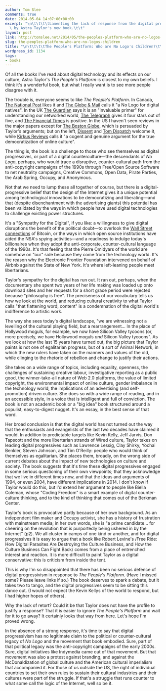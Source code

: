 ```yaml
---
author: Tom Slee
comments: true
date: 2014-05-04 14:07:00+00:00
excerpt: "\n\t\t\t\tLamenting the lack of response from the digital progressives challenged\
  \ by Astra Taylor's new book.\t\t"
layout: post
link: http://tomslee.net/2014/05/the-peoples-platform-who-are-no-logos-children.html
slug: the-peoples-platform-who-are-no-logos-children
title: "\n\t\t\t\tThe People's Platform: Who are No Logo's Children?\t\t"
wordpress_id: 1134
tags:
- books
---
```



				




Of all the books I've read about digital technology and its effects on our culture, Astra Taylor's _The People's Platform_ is closest to my own beliefs. I think it's a wonderful book, but what I really want is to see more people disagree with it.







The trouble is, everyone seems to like _The People's Platform_. In Canada, [The National Post](http://arts.nationalpost.com/2014/03/14/the-peoples-platform-by-astra-taylor-review/) likes it and [The Globe & Mail](http://www.theglobeandmail.com/arts/books-and-media/book-reviews/author-astra-taylor-pens-a-no-logo-for-the-digital-natives/article17501979/) calls it "a No Logo for digital natives". In the UK [The Guardian](http://www.theguardian.com/books/2014/apr/19/peoples-platform-review-astra-taylor-internet) says it is an "invaluable primer" for understanding our networked world, [The Telegraph](http://www.telegraph.co.uk/culture/books/bookreviews/10777956/The-Peoples-Platform-by-Astra-Taylor-review.html) gives it four stars out of five, and [The Financial Times](http://www.ft.com/intl/cms/s/2/68a48852-bb0e-11e3-b2b7-00144feabdc0.html#axzz2zFRATkiy) is positive. In the US I haven't seen reviews in the major papers except for [The Boston Globe](https://www.bostonglobe.com/arts/books/2014/04/22/book-review-the-people-platform-taking-back-power-and-culture-digital-age-astra-taylor/C7KdEkN6dUscCnHunwm7RK/story.html), which is persuaded by Taylor's arguments; but on the left, [Dissent](http://www.dissentmagazine.org/online_articles/web-3-0-imagining-a-peoples-platform) and [Tom Dispatch](http://www.tomdispatch.com/post/175829/) welcome it, while [Kirkus Reviews](https://www.kirkusreviews.com/book-reviews/astra-taylor/the-peoples-platform/) calls it "a cogent and genuine argument for the true democratization of online culture".

The thing is, the book is a challenge to those who see themselves as digital progressives, or part of a digital counterculture—the descendants of _No Logo_, perhaps, who would trace a disruptive, counter-cultural path from the anti-copyright campaigns of the 1990s through Free/Open Source Software to net neutrality campaigns, Creative Commons, Open Data, Pirate Parties, the Arab Spring, Occupy, and Anonymous.

Not that we need to lump these all together of course, but there is a digital-progressive belief that the design of the Internet gives it a unique potential among technological innovations to be democratizing and liberating—and that (despite disenchantment with the advertising giants) this potential has been validated by the ways in which people have used digital technologies to challenge existing power structures.

It's a "Sympathy for the Digital", if you like: a willingness to give digital disruptions the benefit of the political doubt—to overlook the [Wall Street connections](http://thebaffler.com/blog/2014/05/bitcoin_for_undergrads) of Bitcoin, or the ways in which open source institutions have aided the NSA's spying activities—and a readiness to indulge today's billionaires when they adopt the anti-corporate, counter-cultural language of the 1990s. It's that feeling that the Pierre Omidyars of the world are somehow on "our" side because they come from the technology world. It's the reason why the Electronic Frontier Foundation intervened on behalf of Airbnb against the State of New York. It's where left-leaning people meet libertarians.

Taylor's sympathy for the digital has run out. It ran out, perhaps, when the documentary she spent two years of her life making was loaded up onto download sites and her requests for a short grace period were rejected because "philosophy is free". The preciseness of our vocabulary tells us how we look at the world, and reducing cultural creativity to what Taylor calls "that flattening word, content" is a condemnation of the digital world's indifference to artistic work.

The way she sees today's digital landscape, "we are witnessing not a levelling of the cultural playing field, but a rearrangement… In the place of Hollywood moguls, for example, we now have Silicon Valley tycoons (or, more precisely, we have Hollywood moguls _and_ Silicon Valley tycoons". As we look at how the last 15 years have turned out, the big picture that Taylor paints is not one of egalitarian progress, but of a sort of Animal Network, in which the new rulers have taken on the manners and values of the old, while clinging to the rhetoric of rebellion and change to justify their actions.

She takes on a wide range of topics, including equality, openness, the challenges of sustaining creative labour, investigative reporting as a public good, the winner-take-all nature of Web 2.0 platforms, the value of limited copyright, the environmental impact of online culture, gender imbalance in the technology world, the implications of an advertising (and self-promotion) driven culture. She does so with a wide range of reading, and in an accessible style, in a voice that is intelligent and full of conviction. The book is not an academic book or a "big idea" book structured around a populist, easy-to-digest nugget. It's an essay, in the best sense of that word.

Her broad conclusion is that the digital world has not turned out the way that the enthusiasts and evangelists of the last two decades have claimed it would. In addition to predictable targets like Kevin Kelly, Jeff Jarvis, Don Tapscott and the more libertarian strands of Wired culture, Taylor takes on leading digital progressives such as Lawrence Lessig, Clay Shirky, Yochai Benkler, Steven Johnson, and Tim O'Reilly: people who would think of themselves as egalitarian. She places them, broadly, on the wrong side of current debates about the impact of new technologies on culture and society. The book suggests that it's time these digital progressives engaged in some serious questioning of their own viewpoints; that they acknowledge that we live in different times now, and that the ideas and arguments of 1994, or even 2004, have different implications in 2014. I don't know if Taylor would do this, but I'd extend her argument to people like Biella Coleman, whose "Coding Freedom" is a smart example of digital counter-culture thinking, and to the kind of thinking that comes out of the Berkman Center.

Taylor's book is provocative partly because of her own background. As an independent film maker and Occupy activist, she has a history of frustration with mainstream media; in her own words, she is "a prime candidate… for cheering on the revolution that is purportedly being ushered in by the Internet" (p2). We all cluster in camps of one kind or another, and for digital progressives it is easy to argue that a book like Robert Levine's /Free Ride: How Digital Parasites Are Destroying the Culture Business, and How the Culture Business Can Fight Back/ comes from a place of entrenched interest and reaction. It is more difficult to paint Taylor as a digital conservative: this is criticism from inside the tent.

This is why I'm so disappointed that there has been no serious defence of digital progressivism in response to _The People's Platform_. (Have I missed some? Please leave links if so.) The book deserves to spark a debate, but it takes two to tango, and the digital progressives seem to be sitting this dance out. (I would not expect the Kevin Kellys of the world to respond, but I had higher hopes of others).

Why the lack of retort? Could it be that Taylor does not have the profile to justify a response? That it is easier to ignore _The People's Platform_ and wait for it to go away? It certainly looks that way from here. Let's hope I'm proved wrong.

In the absence of a strong response, it's time to say that digital progressivism has no legitimate claim to the political or counter-cultural legacy of _No Logo_ and the movement that book embodied. Sure, part of that political legacy was the anti-copyright campaigns of the early 2000s. Sure, digital initiatives like Indymedia came out of that movement. But that movement was also a protest against branding, and against the McDonaldization of global culture and the American cultural imperialism that accompanied it. For those of us outside the US, the right of individual countries to set their own rules to sustain their cultural industries and their cultures were part of the struggle. If that's a struggle that runs counter to what some call the logic of the Internet, well so be it.






		
